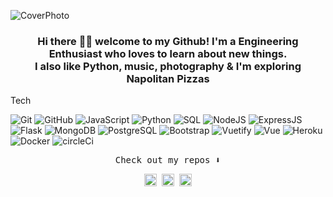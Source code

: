 <!--👨‍💻💪🏼📚🌱👯🤔💬 📫😄⚡😉🔭-->

![CoverPhoto](https://i.ibb.co/z40rKK4/Cover.png)

<div align="center"size='20px'><h3> Hi there 👋🏾 welcome to my Github! I'm a Engineering Enthusiast who loves to learn about new things. <br> I also like Python, music, photography & I'm exploring Napolitan Pizzas <br> </h3></div>

<!-- https://giphy.com/stickers/jpmorgan-tech-coding-jpmc-YPUh8SkoYuurwwV4bz -->
<!-- https://media2.giphy.com/media/QssGEmpkyEOhBCb7e1/giphy.gif?cid=ecf05e47a0n3gi1bfqntqmob8g9aid1oyj2wr3ds3mg700bl&rid=giphy.gif -->


<p align="center">
 <samp>
  
Tech

 ![Git](https://img.shields.io/badge/git%20-%23F05033.svg?&style=flat&logo=git&logoColor=white)
 ![GitHub](https://img.shields.io/badge/-GitHub-181717?style=flat&logo=github)
 ![JavaScript](https://img.shields.io/badge/JavaScript-F7DF1E?style=flat&logo=javascript&logoColor=black)
 ![Python](https://img.shields.io/badge/-Python-000?style=flat&logo=python)
 ![SQL](https://img.shields.io/badge/-SQL-000?style=flat&logo=Oracle&logoColor=red)
 ![NodeJS](https://img.shields.io/badge/Node.js-43853D?style=flat&logo=node.js&logoColor=white)
 ![ExpressJS](https://img.shields.io/badge/Express.js-404D59?style=flat&logo=Express&logoColor=white)
 ![Flask](https://img.shields.io/badge/Flask-FEFEFE?style=flate&logo=flask&logoColor=black)
 ![MongoDB](https://img.shields.io/badge/MongoDB-4EA94B?style=flat&logo=mongodb&logoColor=white)
 ![PostgreSQL](https://img.shields.io/badge/-PostgreSQL-21759B?style=flat&logo=PostgreSQL&logoColor=white)
 ![Bootstrap](https://img.shields.io/badge/-Bootstrap-563D7C?style=flat&logo=bootstrap&logoColor=white)
 ![Vuetify](https://img.shields.io/badge/-Vuetify-1867C0?style=flat&logo=Vuetify&logoColor=Black)
 ![Vue](https://img.shields.io/badge/-Vue.js-000000?style=flat&logo=Vue.js&logoColor=Black)
 ![Heroku](https://img.shields.io/badge/-Heroku-430098?style=flat&logo=heroku)
 ![Docker](https://img.shields.io/badge/docker%20-%230db7ed.svg?&style=flat&logo=docker&logoColor=white)
 ![circleCi](https://img.shields.io/badge/-CirleCi-343434?style=flat&logo=CircleCI)
  </samp>
</p>


<p align="center">
 <samp>
 Check out my repos ⬇️  
 </samp>
</p>

<p align="center"><samp>
    <a href="https://linkedin.com/in/yarivga" target="_blank"><img align="center" src="https://cdn.jsdelivr.net/npm/simple-icons@3.0.1/icons/linkedin.svg" alt="yarivga" height="20" width="20" /></a>
    <a href="https://stackoverflow.com/users/10566900/yariv-g" target="_blank"><img align="center" src="https://cdn.jsdelivr.net/npm/simple-icons@3.0.1/icons/stackoverflow.svg" alt="yariv1052" height="20" width="20" /></a>
    <a href="https://instagram.com/yariv1052" target="_blank"><img align="center" src="https://cdn.jsdelivr.net/npm/simple-icons@3.0.1/icons/instagram.svg" alt="yariv1052" height="20" width="20" /></a>
  </samp>
</p>
